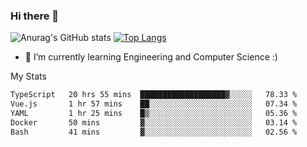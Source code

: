 ### Hi there 👋

![Anurag's GitHub stats](https://github-readme-stats.vercel.app/api?username=MatteoIorio11&show_icons=true&theme=dark) 
[![Top Langs](https://github-readme-stats.vercel.app/api/top-langs/?username=MatteoIorio11&theme=dark)](https://github.com/MatteoIorio11/github-readme-stats)

- 🌱 I’m currently learning Engineering and Computer Science :)

<!--
**MatteoIorio11/MatteoIorio11** is a ✨ _special_ ✨ repository because its `README.md` (this file) appears on your GitHub profile.

Here are some ideas to get you started:

- 🔭 I’m currently working on ...
- 🌱 I’m currently learning ...
- 👯 I’m looking to collaborate on ...
- 🤔 I’m looking for help with ...
- 💬 Ask me about ...
- 📫 How to reach me: ...
- 😄 Pronouns: ...
- ⚡ Fun fact: ...
-->
My Stats
<!--START_SECTION:waka-->

```txt
TypeScript   20 hrs 55 mins  ███████████████████▓░░░░░   78.33 %
Vue.js       1 hr 57 mins    ██░░░░░░░░░░░░░░░░░░░░░░░   07.34 %
YAML         1 hr 25 mins    █▒░░░░░░░░░░░░░░░░░░░░░░░   05.36 %
Docker       50 mins         ▓░░░░░░░░░░░░░░░░░░░░░░░░   03.14 %
Bash         41 mins         ▓░░░░░░░░░░░░░░░░░░░░░░░░   02.56 %
```

<!--END_SECTION:waka-->
